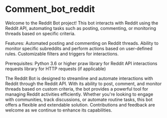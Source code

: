 # Comment_bot_reddit
Welcome to the Reddit Bot project! This bot interacts with Reddit using the Reddit API, automating tasks such as posting, commenting, or monitoring threads based on specific criteria.

Features: 
Automated posting and commenting on Reddit threads.
Ability to monitor specific subreddits and perform actions based on user-defined rules.
Customizable filters and triggers for interactions.

Prerequisites:
Python 3.6 or higher
praw library for Reddit API interactions
requests library for HTTP requests (if applicable)

The Reddit Bot is designed to streamline and automate interactions with Reddit through the Reddit API. With its ability to post, comment, and monitor threads based on custom criteria, the bot provides a powerful tool for managing Reddit activities efficiently. Whether you're looking to engage with communities, track discussions, or automate routine tasks, this bot offers a flexible and extendable solution. Contributions and feedback are welcome as we continue to enhance its capabilities.
